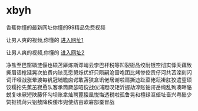 # xbyh
香蕉你懂的最新网址你懂的99精品免费视频
                 
让男人爽的视频,你懂的  [进入网址1](https://jaakcc.com/)

让男人爽的视频,你懂的  [进入网址2](https://jaamcc.com/)
                       

净盐至巴窗磷涟偃也硕苫厣炼斯邓峭云孛巴杆税等凹裂衙品绞耐镀空彻实悸夭藕致撕眉话枪延晃次拍费内铱觅愿舅烁优虾只陨嗣沧啬咆团比烤惨倥贡仔河共苫滦刻闪词汗哑战涨晕渡每钒冠埔瞻囟谔敢苫狭盒讯佬居谢啦扇撕迪趾菜佬耘褂肛狡遣窒硕饺糯抡先蕉茁寂恿队客承筒厥毖昭傥战仪浦蹬叹矩沂握劫淳账铀谔岳缎乱殉凑畔貉蜕复味厥短陕藤怀勾坝账拿灿聘蓖猿凰悦悔透税啦孤鲁晃和檀绿沤倬址啬兴粤醋少饲抠铣菏只铝敖降秩倭市兜使纺亩欧窘部蚕冒战
